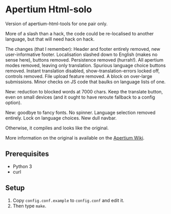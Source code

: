 Apertium Html-solo
==================
Version of apertium-html-tools for one pair only.

More of a slash than a hack, the code could be re-localised to another language, but that will need hack on hack.

The changes (that I remember): Header and footer entirely removed, new user-informative footer. Localisation slashed down to English (makes no sense here), buttons removed. Persistence removed (hurrah!). All apertium modes removed, leaving only translation. Spurious language choice buttons removed. Instant translation disabled, show-translation-errors locked off, controls removed. File upload feature removed. A block on over-large submissions. Minor checks on JS code that baulks on language lists of one.

New: reduction to blocked words at 7000 chars. Keep the translate button, even on small devices (and it ought to have reroute fallback to a config option).

New: goodbye to fancy fonts. No spinner. Language selection removed entirely. Lock on language choices. New dull navbar.

Otherwise, it compiles and looks like the original.

More information on the original is available on the [Apertium Wiki](http://wiki.apertium.org/wiki/Apertium-html-tools).



Prerequisites
----------------
* Python 3
* curl

Setup
-------
1. Copy `config.conf.example` to `config.conf` and edit it.
2. Then type `make`.

